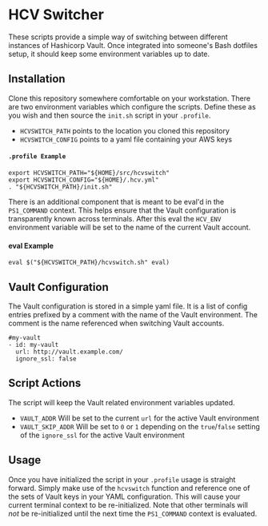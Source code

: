 HCV Switcher
============

These scripts provide a simple way of switching between different instances of Hashicorp Vault. Once integrated into someone's Bash dotfiles setup, it should keep some environment variables up to date.

Installation
------------

Clone this repository somewhere comfortable on your workstation. There are two environment variables which configure the scripts. Define these as you wish and then source the `init.sh` script in your `.profile`.

* `HCVSWITCH_PATH` points to the location you cloned this repository
* `HCVSWITCH_CONFIG` points to a yaml file containing your AWS keys

#### `.profile Example`
```
export HCVSWITCH_PATH="${HOME}/src/hcvswitch"
export HCVSWITCH_CONFIG="${HOME}/.hcv.yml"
. "${HCVSWITCH_PATH}/init.sh"
```

There is an additional component that is meant to be eval'd in the `PS1_COMMAND` context. This helps ensure that the Vault configuration is transparently known across terminals. After this eval the `HCV_ENV` environment variable will be set to the name of the current Vault account.

#### eval Example
```
eval $("${HCVSWITCH_PATH}/hcvswitch.sh" eval)
```

Vault Configuration
-------------------

The Vault configuration is stored in a simple yaml file. It is a list of config entries prefixed by a comment with the name of the Vault environment. The comment is the name referenced when switching Vault accounts.

```
#my-vault
- id: my-vault
  url: http://vault.example.com/
  ignore_ssl: false
```

Script Actions
--------------

The script will keep the Vault related environment variables updated.

* `VAULT_ADDR` Will be set to the current `url` for the active Vault environment
* `VAULT_SKIP_ADDR` Will be set to `0` or `1` depending on the `true`/`false` setting of the `ignore_ssl` for the active Vault environment

Usage
-----

Once you have initialized the script in your `.profile` usage is straight forward. Simply make use of the `hcvswitch` function and reference one of the sets of Vault keys in your YAML configuration. This will cause your current terminal context to be re-initialized. Note that other terminals will _not_ be re-initialized until the next time the `PS1_COMMAND` context is evaluated.
